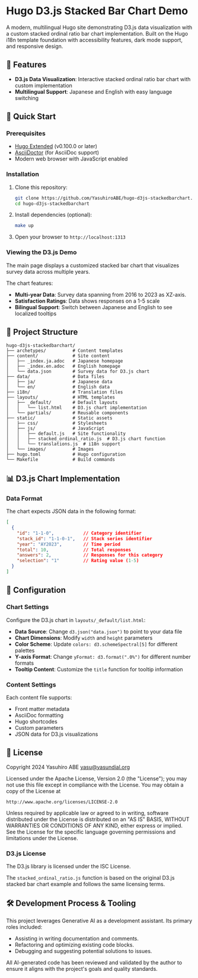 
# Hugo D3.js Stacked Bar Chart Demo

A modern, multilingual Hugo site demonstrating D3.js data visualization with a custom stacked ordinal ratio bar chart implementation. Built on the Hugo i18n template foundation with accessibility features, dark mode support, and responsive design.

## 🌟 Features

- **D3.js Data Visualization**: Interactive stacked ordinal ratio bar chart with custom implementation
- **Multilingual Support**: Japanese and English with easy language switching

## 🚀 Quick Start

### Prerequisites

- [Hugo Extended](https://gohugo.io/installation/) (v0.100.0 or later)
- [AsciiDoctor](https://asciidoctor.org/) (for AsciiDoc support)
- Modern web browser with JavaScript enabled

### Installation

1. Clone this repository:
   ```bash
   git clone https://github.com/YasuhiroABE/hugo-d3js-stackedbarchart.git
   cd hugo-d3js-stackedbarchart
   ```

2. Install dependencies (optional):
   ```bash
   make up
   ```

3. Open your browser to `http://localhost:1313`

### Viewing the D3.js Demo

The main page displays a customized stacked bar chart that visualizes survey data across multiple years. 

The chart features:

- **Multi-year Data**: Survey data spanning from 2016 to 2023 as XZ-axis.
- **Satisfaction Ratings**: Data shows responses on a 1-5 scale
- **Bilingual Support**: Switch between Japanese and English to see localized tooltips

## 📁 Project Structure

```
hugo-d3js-stackedbarchart/
├── archetypes/          # Content templates
├── content/             # Site content
│   ├── _index.ja.adoc   # Japanese homepage
│   ├── _index.en.adoc   # English homepage
│   └── data.json        # Survey data for D3.js chart
├── data/                # Data files
│   ├── ja/              # Japanese data
│   └── en/              # English data
├── i18n/                # Translation files
├── layouts/             # HTML templates
│   ├── _default/        # Default layouts
│   │   └── list.html    # D3.js chart implementation
│   └── partials/        # Reusable components
├── static/              # Static assets
│   ├── css/             # Stylesheets
│   ├── js/              # JavaScript
│   │   ├── default.js   # Site functionality
│   │   ├── stacked_ordinal_ratio.js  # D3.js chart function
│   │   └── translations.js  # i18n support
│   └── images/          # Images
├── hugo.toml            # Hugo configuration
└── Makefile             # Build commands
```

## 📊 D3.js Chart Implementation

### Data Format

The chart expects JSON data in the following format:

```json
[
  {
    "id": "1-1-0",           // Category identifier
    "stack_id": "1-1-0-1",   // Stack series identifier
    "year": "AY2023",        // Time period
    "total": 10,             // Total responses
    "answers": 2,            // Responses for this category
    "selection": "1"         // Rating value (1-5)
  }
]
```

## 🔧 Configuration

### Chart Settings

Configure the D3.js chart in `layouts/_default/list.html`:

- **Data Source**: Change `d3.json("data.json")` to point to your data file
- **Chart Dimensions**: Modify `width` and `height` parameters
- **Color Scheme**: Update `colors: d3.schemeSpectral[5]` for different palettes
- **Y-axis Format**: Change `yFormat: d3.format(".0%")` for different number formats
- **Tooltip Content**: Customize the `title` function for tooltip information

### Content Settings

Each content file supports:

- Front matter metadata
- AsciiDoc formatting
- Hugo shortcodes
- Custom parameters
- JSON data for D3.js visualizations

## 📄 License

Copyright 2024 Yasuhiro ABE <yasu@yasundial.org>

Licensed under the Apache License, Version 2.0 (the "License");
you may not use this file except in compliance with the License.
You may obtain a copy of the License at

    http://www.apache.org/licenses/LICENSE-2.0

Unless required by applicable law or agreed to in writing, software
distributed under the License is distributed on an "AS IS" BASIS,
WITHOUT WARRANTIES OR CONDITIONS OF ANY KIND, either express or implied.
See the License for the specific language governing permissions and
limitations under the License.

### D3.js License

The D3.js library is licensed under the ISC License.

The `stacked_ordinal_ratio.js` function is based on the original D3.js stacked bar chart example and follows the same licensing terms.

## 🛠️ Development Process & Tooling

This project leverages Generative AI as a development assistant. Its primary roles included:

* Assisting in writing documentation and comments.
* Refactoring and optimizing existing code blocks.
* Debugging and suggesting potential solutions to issues.

All AI-generated code has been reviewed and validated by the author to ensure it aligns with the project's goals and quality standards.

